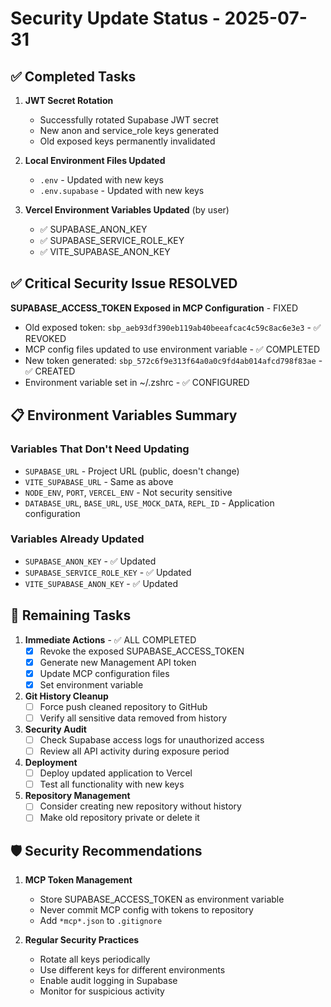 # Security Update Status - 2025-07-31

## ✅ Completed Tasks

1. **JWT Secret Rotation**
   - Successfully rotated Supabase JWT secret
   - New anon and service_role keys generated
   - Old exposed keys permanently invalidated

2. **Local Environment Files Updated**
   - `.env` - Updated with new keys
   - `.env.supabase` - Updated with new keys

3. **Vercel Environment Variables Updated** (by user)
   - ✅ SUPABASE_ANON_KEY
   - ✅ SUPABASE_SERVICE_ROLE_KEY  
   - ✅ VITE_SUPABASE_ANON_KEY

## ✅ Critical Security Issue RESOLVED

**SUPABASE_ACCESS_TOKEN Exposed in MCP Configuration** - FIXED
- Old exposed token: `sbp_aeb93df390eb119ab40beeafcac4c59c8ac6e3e3` - ✅ REVOKED
- MCP config files updated to use environment variable - ✅ COMPLETED
- New token generated: `sbp_572c6f9e313f64a0a0c9fd4ab014afcd798f83ae` - ✅ CREATED
- Environment variable set in ~/.zshrc - ✅ CONFIGURED

## 📋 Environment Variables Summary

### Variables That Don't Need Updating
- `SUPABASE_URL` - Project URL (public, doesn't change)
- `VITE_SUPABASE_URL` - Same as above
- `NODE_ENV`, `PORT`, `VERCEL_ENV` - Not security sensitive
- `DATABASE_URL`, `BASE_URL`, `USE_MOCK_DATA`, `REPL_ID` - Application configuration

### Variables Already Updated
- `SUPABASE_ANON_KEY` - ✅ Updated
- `SUPABASE_SERVICE_ROLE_KEY` - ✅ Updated
- `VITE_SUPABASE_ANON_KEY` - ✅ Updated

## 🔄 Remaining Tasks

1. **Immediate Actions** - ✅ ALL COMPLETED
   - [x] Revoke the exposed SUPABASE_ACCESS_TOKEN
   - [x] Generate new Management API token
   - [x] Update MCP configuration files
   - [x] Set environment variable

2. **Git History Cleanup**
   - [ ] Force push cleaned repository to GitHub
   - [ ] Verify all sensitive data removed from history

3. **Security Audit**
   - [ ] Check Supabase access logs for unauthorized access
   - [ ] Review all API activity during exposure period

4. **Deployment**
   - [ ] Deploy updated application to Vercel
   - [ ] Test all functionality with new keys

5. **Repository Management**
   - [ ] Consider creating new repository without history
   - [ ] Make old repository private or delete it

## 🛡️ Security Recommendations

1. **MCP Token Management**
   - Store SUPABASE_ACCESS_TOKEN as environment variable
   - Never commit MCP config with tokens to repository
   - Add `*mcp*.json` to `.gitignore`

2. **Regular Security Practices**
   - Rotate all keys periodically
   - Use different keys for different environments
   - Enable audit logging in Supabase
   - Monitor for suspicious activity